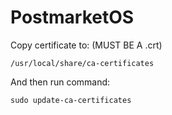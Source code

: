 # PostmarketOS


Copy certificate to: (MUST BE A .crt)

```
/usr/local/share/ca-certificates
```

And then run command:

```
sudo update-ca-certificates
```